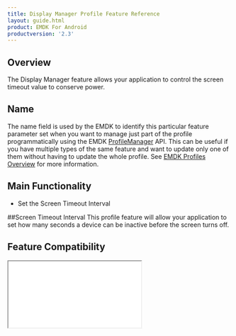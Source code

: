 ```yaml
---
title: Display Manager Profile Feature Reference
layout: guide.html
product: EMDK For Android
productversion: '2.3'
---
```


## Overview

The Display Manager feature allows your application to control the screen timeout value to conserve power.

## Name
The name field is used by the EMDK to identify this particular feature parameter set when you want to manage just part of the profile programmatically using the EMDK [ProfileManager](../../../api/core/ProfileManager) API. This can be useful if you have multiple types of the same feature and want to update only one of them without having to update the whole profile. See [EMDK Profiles Overview](../usingwizard) for more information.

## Main Functionality
* Set the Screen Timeout Interval


##Screen Timeout Interval
This profile feature will allow your application to set how many seconds a device can be inactive before the screen turns off.


## Feature Compatibility
<iframe src="compare.html#mx=4.3&csp=DisplayMgr&os=All&embed=true"></iframe> 











